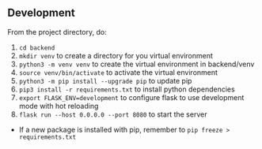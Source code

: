 ## Development

From the project directory, do:
1. `cd backend`
2. `mkdir venv` to create a directory for you virtual environment
3. `python3 -m venv venv` to create the virtual environment in backend/venv
4. `source venv/bin/activate` to activate the virtual environment
5. `python3 -m pip install --upgrade pip` to update pip
5. `pip3 install -r requirements.txt` to install python dependencies
6. `export FLASK_ENV=development` to configure flask to use development mode with hot reloading
6. `flask run --host 0.0.0.0 --port 8080` to start the server

* If a new package is installed with pip, remember to `pip freeze > requirements.txt`
